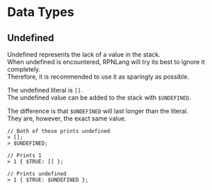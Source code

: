 # Data Types

## Undefined

Undefined represents the lack of a value in the stack.  
When undefined is encountered, RPNLang will try its best to ignore it completely.  
Therefore, it is recommended to use it as sparingly as possible.  

The undefined literal is `[]`.  
The undefined value can be added to the stack with `$UNDEFINED`.  

The difference is that `$UNDEFINED` will last longer than the literal.  
They are, however, the exact same value.  

```
// Both of these prints undefined
> [];
> $UNDEFINED;
```

```
// Prints 1
> 1 { $TRUE: [] };

// Prints undefined
> 1 { $TRUE: $UNDEFINED };
```
